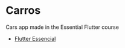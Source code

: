 # Carros

Cars app made in the Essential Flutter course

- [Flutter Essencial](https://www.udemy.com/course/flutter-essencial/)
